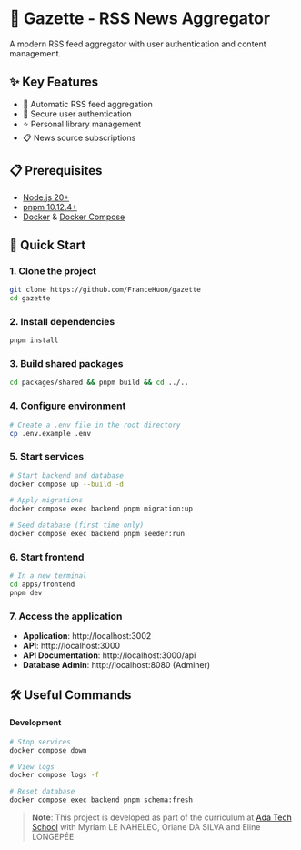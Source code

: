 # 📰 Gazette - RSS News Aggregator

A modern RSS feed aggregator with user authentication and content management.

## ✨ Key Features

- 📰 Automatic RSS feed aggregation
- 🔐 Secure user authentication
- ⭐ Personal library management
- 📋 News source subscriptions

## 📋 Prerequisites

- [Node.js 20+](https://nodejs.org/)
- [pnpm 10.12.4+](https://pnpm.io/)
- [Docker](https://www.docker.com/) & [Docker Compose](https://docs.docker.com/compose/)

## 🚀 Quick Start

### 1. Clone the project

```bash
git clone https://github.com/FranceHuon/gazette
cd gazette
```

### 2. Install dependencies

```bash
pnpm install
```

### 3. Build shared packages

```bash
cd packages/shared && pnpm build && cd ../..
```

### 4. Configure environment

```bash
# Create a .env file in the root directory
cp .env.example .env
```

### 5. Start services

```bash
# Start backend and database
docker compose up --build -d

# Apply migrations
docker compose exec backend pnpm migration:up

# Seed database (first time only)
docker compose exec backend pnpm seeder:run
```

### 6. Start frontend

```bash
# In a new terminal
cd apps/frontend
pnpm dev
```

### 7. Access the application

- **Application**: http://localhost:3002
- **API**: http://localhost:3000
- **API Documentation**: http://localhost:3000/api
- **Database Admin**: http://localhost:8080 (Adminer)

## 🛠️ Useful Commands

#### Development

```bash
# Stop services
docker compose down

# View logs
docker compose logs -f

# Reset database
docker compose exec backend pnpm schema:fresh
```

> **Note**: This project is developed as part of the curriculum at [Ada Tech School](https://adatechschool.fr/) with Myriam LE NAHELEC, Oriane DA SILVA and Eline LONGEPÉE
